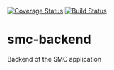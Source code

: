 [![Coverage Status](https://coveralls.io/repos/github/Umbesabro/smc-backend/badge.svg?branch=master)](https://coveralls.io/r/Umbesabro/smc-backend?branch=master)
[![Build Status](https://travis-ci.com/Umbesabro/smc-backend.svg?branch=master)](https://travis-ci.com/Umbesabro/smc-backend)
# smc-backend
Backend of the SMC application
